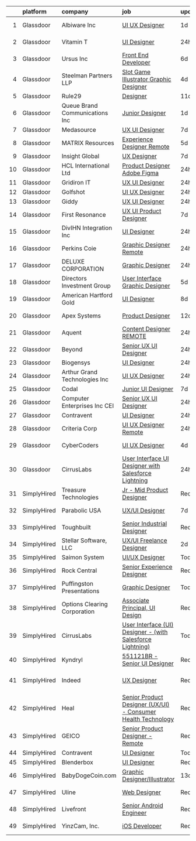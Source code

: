 

|    | platform    | company                         | job                                                                                                                                                                                                                                                                                                                                                                                                                                                                                                                                                                                                                                                                                                                                                                                                                                                                                                                                                                                                                                                                                                                                                                                                                                                                                                                                                                                          | update_time   | location                   |
|---:|:------------|:--------------------------------|:---------------------------------------------------------------------------------------------------------------------------------------------------------------------------------------------------------------------------------------------------------------------------------------------------------------------------------------------------------------------------------------------------------------------------------------------------------------------------------------------------------------------------------------------------------------------------------------------------------------------------------------------------------------------------------------------------------------------------------------------------------------------------------------------------------------------------------------------------------------------------------------------------------------------------------------------------------------------------------------------------------------------------------------------------------------------------------------------------------------------------------------------------------------------------------------------------------------------------------------------------------------------------------------------------------------------------------------------------------------------------------------------|:--------------|:---------------------------|
|  1 | Glassdoor   | Albiware Inc                    | [UI UX Designer](https://www.glassdoor.com/partner/jobListing.htm?pos=106&ao=1110586&s=58&guid=00000182cea4543eacd107e5feca1a50&src=GD_JOB_AD&t=SR&vt=w&cs=1_9ed0f9e8&cb=1661324252555&jobListingId=1008086579650&cpc=71532419B2302243&jrtk=3-0-1gb7a8l312jq7001-1gb7a8l3lghqi800-44bf87ff63fcc9ed--6NYlbfkN0BkWXEwWerbz0m9LFgKEi4DX24AYVGCew29QunQe5ICtpIbctQlXZCXQrz4G_y1rUixQpEWrkTzHIcHUwRzGhzDoT7A0TP6wrcy_GB0ATFriFPtyICIBqpTZXzVDjSdFhu83TplhTzXzGs-jhdMV3EgRTqh36Fo-SR_jD3l__LqXLEVViqCT3Idbf2bmmps4IQQzbpy4m8eliQGcY2Sq5cCaLQz0EruoiwHDg86q5wRBHREnyOORxeDL0zg2WE4-_aN6DP89t_AaCKUko0k3uEVtXExwC0qOluls2p8Lpp9f4ddXBmZwk1bvgs468IE5L9Gxs2vV03F9VtIpdm7Y5z4llKWQQ6AnxaUIBbUvFXfJIW90OUFCGQWm12U-dCuG-SNOphQ7WL8hc1X3i5NMrtwZUgc3bOudBFuzLjOvUIJq1dBku40Xp_w-Xmuo9Wci3xUGQvvkUlxnf1GWIK-yh-Riabp5Hj9jta7qfDLqj8--dfbZI-Jndhzlngi4LzFGdo6Td3fkMa9111EUo97Qf1nK5DcKf7MZBHzmXXLg29WZ3mD-ubXCbD3A1RsZRic7x_C-EzYrF3C3w%3D%3D)                                                                                                                                                                                                                                                                                                                                                                                                                                                             | 1d            | Downers Grove, IL          |
|  2 | Glassdoor   | Vitamin T                       | [UI Designer](https://www.glassdoor.com/partner/jobListing.htm?pos=122&ao=1110586&s=58&guid=00000182cea4543eacd107e5feca1a50&src=GD_JOB_AD&t=SR&vt=w&cs=1_5d08c262&cb=1661324252558&jobListingId=1008089207432&cpc=334ABAF5D42DC775&jrtk=3-0-1gb7a8l312jq7001-1gb7a8l3lghqi800-2fb65dbc036b9d1d--6NYlbfkN0DMrcEu7yrtATojKJA7cEzGQ3FdRGWLh0CZQInL4ECGI6k5tN82kdM0cJmh4vC7GgjbBE6vJzu954kCprRUWypkTAyk9u1Ep0tpkJVXBbLE36VimUQkqZYSfuAytlx469Pp0zmGjpVNJVUFW8AI_DNZaX6ogakU7Iw7IQ18Fc5xsINuDBQWyYjLn58_qh4j9O4Oe-3wzFBpdDMEo03coWxmmBa9qP-NteI3UVkENzk-a8Ww1ZT53_kuKhL7bfLPrkbAcJsiYAOnxfiTgz9klfEGJke5E46onIAZJmcxZ06Sjm6EviKqeEOCHs7_PUTOPwCq29sOqZ9xsmCCV1hBtGcTQQIy1BI4k8kwh0J5qJH2Ub0oCApt2kqvH_ccZBT6xUGKE9PpqBv1C1oHpsQ9giSj8mjNZLYml3sifshl2mx7COC227g1LijvUGj-SxPQNQDUO8viV2INvYe7TLWaA8bdEUNt6KjBpMc%3D)                                                                                                                                                                                                                                                                                                                                                                                                                                                                                                                                                                              | 24h           | Sunnyvale, CA              |
|  3 | Glassdoor   | Ursus  Inc                      | [Front End Developer](https://www.glassdoor.com/partner/jobListing.htm?pos=121&ao=1110586&s=58&guid=00000182cea4543eacd107e5feca1a50&src=GD_JOB_AD&t=SR&vt=w&ea=1&cs=1_cd03ad1e&cb=1661324252559&jobListingId=1008076986390&cpc=F4EED0218A761C36&jrtk=3-0-1gb7a8l312jq7001-1gb7a8l3lghqi800-b132c3e3daf3762b--6NYlbfkN0CT8vBT9H5mqECx2dfLV_FONLPDKpIRssxVwtj05Tmm4rA5I0VNOPdM1oYsK66ov5qDqvgxBVZuiLDPT2s1HPbxpP8SPVe8Pq-mLCnEoTqmL49oODqOD-Uxl_qR56nvNRieCRQz7zH9tt3B0MeA61Ux-7nn4yUX3xULOuduqIvI7NIZFpHvoioaviUEMx21Ai5DZq6TBfjKs3NdWaT-QonZY_6HyPdYM5NB5SDNshE5W-urb1UGEh1WB-qyCVJtix0iPX3P8fcbOdRBZ5xYDkllrdy44b-c75us5NGwffE-yUqf-rjBZsoiuuWKdzKQdSp8zo4_WllX5RbXctuBzR4OYTiRcPbVP3bRnSq2sYEjnOv2rsUsuoc_H0VG5zxzqwN0eLqdfoAsDcVxx_tzEBs3KRhHtqU4mgU46kOopYrHrNnPtFIB_FIPcz2_31x8tua3koi9osikkw-Sd-ZfRTdWNHKBkstK2M3A7YEBXi6tlGvgSstL3n-bbmWBMAsZhM38tzYYuzDx4M77lpKRc1ca0vu6JPCXYbMjd9_QdPRxTdwGneYphxJGw2wohupy8CwzcPM3yakNTZs9w89NsGih3jV3oqGCPgttmfzsVRGVxKhbhMXrJKR9Zw1GioeQaWKjZ3c3QrgDMyYcV0asWBt35x42QZ3USOkQqlUar-JKKtguKO2GWplK8x1iiGYgP7vuumRa9px8uaXAfJlBlGZyl-DHkYpaoayhFcGOMpbqcVVpZNf4fGjn5dCSbyBTFT9NVk1NmT1SZXtw5J_O6W1HIjHdTq35WcIDE8Q-E_ELfK5JQn4HTRNHua4g-dCHsAX7IFi4022zxosRZNp3nYb7U0ZzlVKSSxIPkYP7RDfi9GX6QnsXcUbaUtr05zMaH9ZgJt-oEBdmqJcSu8hEpHe6hUbIqDYL9TxdxamORah4tR_r7x8oXR-eBvHu6Bj8-HECRq5QoS84nWzCZn-yQwAvrMAJPOSkVm0yn1omnaXxc1rzKlz6MLRV4sFw10TcOrY%3D) | 6d            | Berkeley, CA               |
|  4 | Glassdoor   | Steelman Partners LLP           | [Slot Game Illustrator  Graphic Designer](https://www.glassdoor.com/partner/jobListing.htm?pos=124&ao=1110586&s=58&guid=00000182cea4543eacd107e5feca1a50&src=GD_JOB_AD&t=SR&vt=w&ea=1&cs=1_2044a561&cb=1661324252559&jobListingId=1008081555552&cpc=7F6F94E2229B3AB5&jrtk=3-0-1gb7a8l312jq7001-1gb7a8l3lghqi800-7bd7751166b12ca1--6NYlbfkN0D0ff9e8Lfwlpl5zGbQmpn59AL71QmFd7VKOAnfyjZzp5sdngV8WPgYe0dov1m7Y2kw6EHuJODJj--B51e26sx551rW_tCUV-hImypvTkxuf3K2217vJC_SNnJcvaZSsGXT0o14OgkQyjAmeF-HO3HV_yWgE7xWn22Zwz2_O24NlRHQ3-CbWtFxeG7pS9MJBmaiuZV5k4O4imqqWuxemSCamfhi1pVyIPo6LAe5AstLZtWyhvT9V56VV502J9Mm606y8hA1DNJAGICwMPgriRfQ0RYqi7G3e9TrhNyixml-Rq5R00JIRXfuzQSWvVt-r4YWfhL8dBY832Q8CSb21iZr0N_a0LMjRjLbsYqfHGOCPNaqhOOreqTlxlPU2a2-MT5wZld9JD2tDggL0WT89pDqc4FhWxE9Qh07tCOaQHnHjqCD5gBNJfEuUpove2z59otPb4nuMaivzLL8R_AY-5jDzlZmShWrQe0W-RDJHLy5vQ%3D%3D)                                                                                                                                                                                                                                                                                                                                                                                                                                                                                                                               | 4d            | Las Vegas, NV              |
|  5 | Glassdoor   | Rule29                          | [Designer](https://www.glassdoor.com/partner/jobListing.htm?pos=115&ao=1110586&s=58&guid=00000182cea4543eacd107e5feca1a50&src=GD_JOB_AD&t=SR&vt=w&ea=1&cs=1_31a717d0&cb=1661324252557&jobListingId=1008068588763&cpc=334ABAF5D42DC775&jrtk=3-0-1gb7a8l312jq7001-1gb7a8l3lghqi800-c21b50a2ddea94dc--6NYlbfkN0B9sbPvFWXKIKsO82pV8fq5-lBUJMdMZmNkGwz4z96d9e68AQJEPVMKP9e0Hxjj_cigJKjiFowHSA1PvT_aIbmSXGIqKPhk5wNYxMTwJpGTZkqjBReYDVfsv_xXi26S1XEEhooiEarRh-zupeZyiaQY4x38PwLWKNByCb7lFv-9QhEH9QMtyr2I9YluoacpETfvNY1r3-Ge9oKQ9POYrfaVHxzLCbKivOmZLaSKL0PrOu2ap1VT7GyYRwJkynQQ5geD7FmyKb94oQSB7Gcnimrzc9P8QqJ5FxPMjVa6mjRSoxFCpuIMOSmphR-D9PHywxAoy7P7nO8wmq2_W2Hy7QCZdvp8yd_tGNJiN3Mujp5jFGGmn1enK4gb6sk1lEz8rqpMxw0eTxT5OaxsFKIavvNoPexwqh9h7jrvYJnaMQhkU_-VE2DNTpMJBUOQJPED2AdMhziQUnRWpaXlhx3-8Bq0HulqyV6vnydKrLPM6LD9AA%3D%3D)                                                                                                                                                                                                                                                                                                                                                                                                                                                                                                                                                              | 11d           | Geneva, IL                 |
|  6 | Glassdoor   | Queue Brand Communications Inc  | [Junior Designer](https://www.glassdoor.com/partner/jobListing.htm?pos=109&ao=1110586&s=58&guid=00000182cea4543eacd107e5feca1a50&src=GD_JOB_AD&t=SR&vt=w&ea=1&cs=1_7dabc53d&cb=1661324252556&jobListingId=1008085805538&cpc=59DEFF8D475298C3&jrtk=3-0-1gb7a8l312jq7001-1gb7a8l3lghqi800-67ac1d03eb912890--6NYlbfkN0DLWr0FuvwmpNY589ecXM0wpB-l41nBtAe9mv-PvJGiqVoeB48sRuu9MbDLtxU1qQip8rEB7tFYaCOqFGO25S3gAMFjOb9fLtFM1pemwqDDHPhIxOinFwbTrVuDYkfpdgNqqUDgFqsMOBtfCELcTRWyHVhCXYoSwT9n6M0xgRM2da0Qcer4g2n-5zwA1lJkqKSVx4_EPVK1R-i3Uoipk_BGLDiTSUMb2hqcJL3F76glGXlG295q_0xdERXL4Tu94Oazda5xmKLHnAgiNzYE8O-_kjn86sSVtwut9E4g58i4Qf8N9RqqUXS6Aavd1QA7rEwk0fGOuNqrafPJAMaS2AJTX3XOp6qeBvBnz5PtDrAJ_ekVu69sika2vwQIhWHMseS8pfg6KsmiE7-UsG_-S8uSsxmcHw40eL2RHBYlfkAGQc_PiOm5ilRzoYzCKAE04ylxVt7EIiTMXQ_snWujXeGC9HX2Q8AJhKK_hMn1DvYyYHTpCmznMk7fv0HfyR8wfhY%3D)                                                                                                                                                                                                                                                                                                                                                                                                                                                                                                                                     | 1d            | Chicago, IL                |
|  7 | Glassdoor   | Medasource                      | [UX UI Designer](https://www.glassdoor.com/partner/jobListing.htm?pos=111&ao=1110586&s=58&guid=00000182cea4543eacd107e5feca1a50&src=GD_JOB_AD&t=SR&vt=w&ea=1&cs=1_c9dfee98&cb=1661324252556&jobListingId=1008074169689&cpc=217C45A42544DB93&jrtk=3-0-1gb7a8l312jq7001-1gb7a8l3lghqi800-421cb7d4c642c9c8--6NYlbfkN0BhNN3PPgKPbTMZB0Y0J5JTZS3FnMM-ugqbblX4_m-srDJielPNCs_lvQXXEB0CV7NWUgxl5z2t1UIAyCfbjHajsk3oBeuKbPqaf-DtcU4Yj_TKaAt-nJPShDbzxcZ_Hqra1Z5Gt5pYm8uipMHOku06LFgWvZPad8QEgiRWeKiBRorQGUvtnXVfS2LTXhMkTFcG0OqYPuWLjJLw4pdeo8cAa0JsP3odRRWIUrXhbwtxtBuRMYN-8oBvTqLk1zUrafdvBlVRaAAre4Bat2fGf1e0zQFaq4TkKcyj3wsBoGMZb5DXax-2sY0YXGzwSm3L5ojs_zEhjue35Piei1DBiuQvE6gqVyO6cFtLhRoqLSOFLYpwKqIGSRQeXdHTpCnKhxQbgpXo8iw6XDZ1Tcx2Oxq56p31CP3C_cwAjX4bXthbNDfk68iyPU_BT-f0tORKcO8fT-__wZGJLxf4BSUOkvW9Inpnn2U1xku4pf7KDhiHMGY2qaQjcI3MjnD3IfA-CSY%3D)                                                                                                                                                                                                                                                                                                                                                                                                                                                                                                                                      | 7d            | Deerfield, IL              |
|  8 | Glassdoor   | MATRIX Resources                | [Experience Designer   Remote](https://www.glassdoor.com/partner/jobListing.htm?pos=119&ao=1110586&s=58&guid=00000182cea4543eacd107e5feca1a50&src=GD_JOB_AD&t=SR&vt=w&ea=1&cs=1_fc52003e&cb=1661324252558&jobListingId=1008079111767&cpc=2CAED5C921A5F994&jrtk=3-0-1gb7a8l312jq7001-1gb7a8l3lghqi800-d35044c8e130136b--6NYlbfkN0De5ppvndiyxA0pMSLQzOe_j9Mra0KF_8EhxTxOKXtZIfhM20E97mGJuSEbq9mCfhhADU_irBRGO_LlPUKLLPIrmQ8jdOL5Nfx7vA6gKVdNH1d8RCd4HEN0wmJSEOTFvfDAWws3_k_N-OI2GQInOrHOlIfr1LbIG2Z60WrA6Q64Pya6fD2IzRhlunSdceO5r82UprQXoi0MpNEjKbiHh2mADlt4JX-rqF1cQyEMR487jSQ1D1wUaWFTvEIJnei-qzLyD5lz-L3hUO25TF9-0rvSrZJIZu6XHre4-uIZp86q18S5ui0tisJffoP4vKHVXrZS0St7pp_dKt4iIQTELQTGaZeQO7U-kk6jy2DsTaQI99cVp1ECRMi5knrI62v_MvFNg_i-7hWTmmzXGLIOKP6EgEo88Ys-V--C1gOZwzLmpzS74ovxEpMYsdasXZgKag4FzDoKweBSeM-KAc2n-TLmKTvjvjw6tH1y2Dx8qnX-mJy97FP7bQyevSajfpyOsNw-wmppqzCF-Nic56ABmt8iQn7n_1pFf_DOh8WqjIgYlA%3D%3D)                                                                                                                                                                                                                                                                                                                                                                                                                                                                          | 5d            | Irving, TX                 |
|  9 | Glassdoor   | Insight Global                  | [UX Designer](https://www.glassdoor.com/partner/jobListing.htm?pos=110&ao=1110586&s=58&guid=00000182cea4543eacd107e5feca1a50&src=GD_JOB_AD&t=SR&vt=w&ea=1&cs=1_a55f9e54&cb=1661324252556&jobListingId=1008073881577&cpc=8795CF9063CD573D&jrtk=3-0-1gb7a8l312jq7001-1gb7a8l3lghqi800-bd5a303d7d7cbc32--6NYlbfkN0BKkHZu3wF05EeDimN_p6sYpKCMArvwa95YdH7UpkaBCu3kko-CbOwOronkFQW1QDtkQvFEae3OZ1zlEOtgUpOkmMFtEbgHJ32Df8Fo4KYKg3vgXQPLSUTvHUy1F8ZUQ4V_ok-G790yz8AZbZtXSPGc3p3OFUeZCJVurIKNfCmfDZ5sZy3U_A2weGehS_S110vToPdwKfdFsgg8uDM3yKlvFkw1GJ1rtB2Q3IN41LlnKaTNSrhlaiWwBNYrT9AqZny-KdNJEvd2kD8TcVDau9JrMvcwrcdbRNFg6kLUJNqOS08BErIHMyLvFo9GqW68X6Ay3czTEGNuJ8PbQSyKfEp-orFCVtleU9P0acKwxjSCpaOu7k3Y7c08gpOeT65mUbHpIdU8oPt_gBUnHbIMJ2p2zwwCRv0UySVgH98O17194S4N2N-104HvGWhu7QpzZ-gwlgQhAlCjzufkiewIMW49JG1AFK33tLA7q7IBcjWSWb3XOTUnpHEv)                                                                                                                                                                                                                                                                                                                                                                                                                                                                                                                                                       | 7d            | Remote                     |
| 10 | Glassdoor   | HCL International Ltd           | [Product Designer   Adobe  Figma](https://www.glassdoor.com/partner/jobListing.htm?pos=112&ao=1110586&s=58&guid=00000182cea4543eacd107e5feca1a50&src=GD_JOB_AD&t=SR&vt=w&ea=1&cs=1_5e38e40f&cb=1661324252557&jobListingId=1008088062609&cpc=5EFBB0462F9C6B7A&jrtk=3-0-1gb7a8l312jq7001-1gb7a8l3lghqi800-086365da8f946e31--6NYlbfkN0D3jGdL6mv0Hk6BS5xDLgvZbJX9cbUPi0siUh4tgBW5p7sUAEY9A8xHkZR0u6poWOorFyqvFJKcw4SdwyERC6kO5TJsPF84Ya_c3Gia7Ck_fBnLfR24y1tgDbxjFCadxypMmMw7QpFT5UTqCgwCnzK9-Eg2Uu73VBb_bcuS7SyijaKjPuV8u-r50bai-lDXag6e6NmT77I5wJ1z-3eoewShjf-y7nJzxvUw8CQ2ptm5awQhL-HYTcHJDF2l0y9NZRCBZ5nqHosXHDmaz390MgisRtlnbsIlmWzD0qywtS3KGaXDjHcI0kinwV2JIk2DCXvfU3w9iHUDyvL_tDpIS-LZzh6UfYGzBW05Uxn6B1IU08g5mmAQ9Vy_gYb6Fh6UZC_z__WRgz_IZHEmyHhTEXudtS3vGdnBtZ-agMqHVEoVzog2MvMf-mgJzbwzm0aceXAfJ8N2a0x2QgBePnZ6J8BXNCny73FcEF7_Tmctg6ZsMMNUfVqp4WQd9melTvsZPcpdgxXO-iqTzw%3D%3D)                                                                                                                                                                                                                                                                                                                                                                                                                                                                                                       | 24h           | Remote                     |
| 11 | Glassdoor   | Gridiron IT                     | [UX UI Designer](https://www.glassdoor.com/partner/jobListing.htm?pos=104&ao=1110586&s=58&guid=00000182cea4543eacd107e5feca1a50&src=GD_JOB_AD&t=SR&vt=w&ea=1&cs=1_dc29097a&cb=1661324252555&jobListingId=1008088729089&cpc=334ABAF5D42DC775&jrtk=3-0-1gb7a8l312jq7001-1gb7a8l3lghqi800-c6ec6c4f625ae90b--6NYlbfkN0CTHA6cd59lXtQJ-DuZtBHQsSjOn019HaVEc20FtZol1_8bPJW14iotuMuGn0biAaG8_j5hANurIxaw2PgqK7x2OEQKf211rHGMzRSIHxfUaRE1mxrbnqVwaaEJMDfsg0xs-3IHi3k31uwfCLO-WGw8rb7pnhBstqIO62oeCJeH5OGgc6VqJ0_UAygMBaiLQUuiKoQi1rJEAI61cYsOpHfFQnkokB9NMuQO34tR6aUUSJFYYlzzm_kKCoaqkxLKzTBdGNpNNmslW_9oFK6S38i5-VKP0TUbABBlcvjC3J_k3fm42IYmNpRqgfHghnYKkpUwY9yOMC0VGBEVWx4mGrN9aJr9IWEt-p7hBgJSHP2rePlloJ2GEYMj5QGZUDBgfSaNHIkWDYXoy_7yNWdv1B67Ww2ds9KJzjCi_qfFweN-avWzzh-yjjEVHz1duNFwn7DFcWp4ANL4m7xdhorUaM2yze26331J1sP1CpXacmjhuyY3Nb1CenynjA6oqH5vb4BIgoCIbL7XwA%3D%3D)                                                                                                                                                                                                                                                                                                                                                                                                                                                                                                                        | 24h           | McLean, VA                 |
| 12 | Glassdoor   | Golfshot                        | [UI UX Designer](https://www.glassdoor.com/partner/jobListing.htm?pos=105&ao=1110586&s=58&guid=00000182cea4543eacd107e5feca1a50&src=GD_JOB_AD&t=SR&vt=w&ea=1&cs=1_a84bfec2&cb=1661324252555&jobListingId=1008088622349&cpc=BAEB662971763A76&jrtk=3-0-1gb7a8l312jq7001-1gb7a8l3lghqi800-7778fa0b20ed3d1a--6NYlbfkN0CddNxMTMLwH40lTaZJThwUnXaaj4n8Pu5hTiIBK9zti_yKWKQvAOupfS5MhZvS8F11i61QVeeKuGXA5K3OtTaROm7vd5vz4sVDB_lPT0xEAFYFt5xD_9YVM4oiz_w-M5Qa5JlX8E4SBHm2AI0jqieG13oE0qeOD0lg-82otAzV0s8ePlN-4gveMFomPToT1qB0G0zzRFn9R9LryNaUnJ0gVOyUD836WwtFf5HrK2gG13C6R8udPR8eacJyEN52A5fD2If2NXVGkAnpVi4bi57eyretdmSvtkGQdbJR5mqcFN-iHT5Urimhh786jQzJ05aYG7IOZZg8Qz5vqusdLmUY6YMZaBsqkmCBVvp6mCEhztnLE2YyYr_ARw7-2FKETAduaG60r_GKlsbaqm1Z2CYaKMNmslvJOOhslRSvyrJAFt2lkimLMwjJibg91rcPLhbdYjSY-bk4r4S0vHNcsSNsp-pqmAZYJRXUWsTZ4YDxY1_tGAP2uw7zBS20U3KkUi0%3D)                                                                                                                                                                                                                                                                                                                                                                                                                                                                                                                                      | 24h           | Phoenix, AZ                |
| 13 | Glassdoor   | Giddy                           | [UX UI Designer](https://www.glassdoor.com/partner/jobListing.htm?pos=102&ao=1110586&s=58&guid=00000182cea4543eacd107e5feca1a50&src=GD_JOB_AD&t=SR&vt=w&ea=1&cs=1_c47128fc&cb=1661324252554&jobListingId=1008088330126&cpc=18C9CE28155C17C5&jrtk=3-0-1gb7a8l312jq7001-1gb7a8l3lghqi800-0ce91671845a1138--6NYlbfkN0Cd5ZvLdai7cR0fypH5_WiGezUQesq24dbKuF0ly35yaxRTBN3h8ZOq12bBVQY39UJ0ng9akcNUIes-5MLgBxaOjJozT9HYqwAKXCKi4o8NDy9aqDGgQ1FFvNnaQccOR0R8B-Yz0FtKXywPCwS8K_bU5vZM09TrGNBAn79LeMM9ngshaOvz7FskiIeyPj_U61oWFtQLkUWR_pXifRk1aHyTFSqMFOvUdx8jZ-ojw4QC7CoF93A-hoLRLIpU9aPiIqJVnZV1ETJQ6kCLaLjdz0_740Ovc__M2IVcTEt_-f8JXzJ1OUo50vJPVgjA08MUDTlGWt-IX0Mlpz_8UG6RV-7FqKl8CWemJmBe8j9d-YT83S1onaZTy--roB6w-DEsReRMZbA98WfCDQMScVtl93NGbO601ACopcS0pM-UhCIu6lG7xPjJmowKPYFR7Fpxnri6Ezt4XjHEkyATalG6SWsWyFhpVuwd8HixLUvwxMi0w9NzH1_2pCf6Hp0hIjwJ1EqoSJXNmcYk3w%3D%3D)                                                                                                                                                                                                                                                                                                                                                                                                                                                                                                                        | 24h           | Austin, TX                 |
| 14 | Glassdoor   | First Resonance                 | [UX UI Product Designer](https://www.glassdoor.com/partner/jobListing.htm?pos=114&ao=1110586&s=58&guid=00000182cea4543eacd107e5feca1a50&src=GD_JOB_AD&t=SR&vt=w&ea=1&cs=1_4b93ea8c&cb=1661324252557&jobListingId=1008073633770&cpc=280AB1FAEDD8D536&jrtk=3-0-1gb7a8l312jq7001-1gb7a8l3lghqi800-45a1e9b2fa0f0f98--6NYlbfkN0A67EbyqQZ2m7633xFuWhEzGHB4JWu7JYf7ZqKJexKnq-ewtEJ0iRSzNpebqvhoIpdb03KCrojhJnEvqOB-r9fr7Ydf0eKQOaScApv75GSj-XgdoSIBLxU7NgNg5yIze3MBoo_oCIvJ8ElDlZjZqUDa2RFmrCrbfBS8wXuJ4jjcFin0dfamKsRszTaw71lgKIGliWjAIBWnKaR0PEB27oEkSZuCQ4wXXZ8-d6watt_xw05tjQiv4JV49taPo2seiPYJ0-hnv9_-Q1Ak0BoN4HxuFLU94io3QW2Bk3MnvbZhEkuu2BGhvlD3FcT1oSayxhCPZ4V4lfO5Q23owUYgtwUVI_1uOiFCbY698wUsNtDH9lIt_WWqq2gm9NedVnnH_zTlYIKjVf_F2HWaFq6zHhgLGt1pzdC1gn7oU8EHRsXwASTzh0bxj2e9GOUIyIREeWFHs25rtKEvPyD7GAid4CEtMoanVnFhbNXotsch9EZUO8nLzx3uCvgWl5S6hjT-CSE%3D)                                                                                                                                                                                                                                                                                                                                                                                                                                                                                                                              | 7d            | Los Angeles, CA            |
| 15 | Glassdoor   | DivIHN Integration  Inc         | [UI Designer](https://www.glassdoor.com/partner/jobListing.htm?pos=107&ao=1110586&s=58&guid=00000182cea4543eacd107e5feca1a50&src=GD_JOB_AD&t=SR&vt=w&ea=1&cs=1_6e08ed5f&cb=1661324252556&jobListingId=1008089286929&cpc=AC285F3A3ECA6BB0&jrtk=3-0-1gb7a8l312jq7001-1gb7a8l3lghqi800-ff0adc170da51e61--6NYlbfkN0BJ3u6qF2wc9ICgZlvsKuNbbLBNkh5ZBfvXb2PoA2N6Q167jZcvFJgUYQitahDww1tDrCco2KpWN66dVR1WZFlNmHYtjDA43dIng3STpTVtlu4BXLYjCdpBE15D6zMI_ocxoco5s_QS8PtrudoI4djRssJjSarQsTADriJqoEAwzCTcgKrJv7J9R2knYTAZPKnzXUrSxd2ZxY3csZp74pf0B7XAqXq3BAoHEfvmBTHRuhKndDRCVUMR4qvn5SvWdoZHmV33p-A0YTSautb4qP8pOndItYfpZcjdhX4TdZbIdNCr6wHdznZerLrzn9JWTXTzjzygW7JxdwIJ6JijN7PjjQG1mcDjMb7vGuUPtLWDzHv69rFHYkrRZrAQnDfXwp7qGofYS_co3IxMGXMjtFmkG3XbvlUsDMVyGxcRqASPZitP_HDNCT4edklgAmukMxTu0pSjJRQlWKMWjNyo-PbhAtKU1Lk1b-QCX1O2jCXm8ARxKn1k-UG9Kyx0A-G7RVapN0EUPrq5mg%3D%3D)                                                                                                                                                                                                                                                                                                                                                                                                                                                                                                                           | 24h           | Webster, NY                |
| 16 | Glassdoor   | Perkins Coie                    | [Graphic Designer   Remote](https://www.glassdoor.com/partner/jobListing.htm?pos=126&ao=1136043&s=58&guid=00000182cea4543eacd107e5feca1a50&src=GD_JOB_AD&t=SR&vt=w&cs=1_febba1ba&cb=1661324252559&jobListingId=1008088557866&jrtk=3-0-1gb7a8l312jq7001-1gb7a8l3lghqi800-ebd22c716f2ff4d3-)                                                                                                                                                                                                                                                                                                                                                                                                                                                                                                                                                                                                                                                                                                                                                                                                                                                                                                                                                                                                                                                                                                   | 24h           | Seattle, WA                |
| 17 | Glassdoor   | DELUXE CORPORATION              | [Graphic Designer](https://www.glassdoor.com/partner/jobListing.htm?pos=101&ao=1110586&s=58&guid=00000182cea4543eacd107e5feca1a50&src=GD_JOB_AD&t=SR&vt=w&ea=1&cs=1_07a02a8f&cb=1661324252554&jobListingId=1008088840216&cpc=BAEB662971763A76&jrtk=3-0-1gb7a8l312jq7001-1gb7a8l3lghqi800-9474ae6a58239dda--6NYlbfkN0Cp_2cOEXmvTZY3JH_DAB3vADRGVeS1A7YsYYurRF3kEBFrsQN3vq2HRsHRZ-S2RfdOoeUFtHAystQs18Hg-vJGT7zGFzYhn6HxJpkINE5FVyLrmDocFpNd32EsMsvaIsP0hR5aZKTYChkRyfMI9t6k-FzuS8T0ghJBcGuHSuZoKl6UOwQ3SSrWPea7-fvf4809hOvD_dZelANWHxXofRcqAehPaoSd6KTuyOQ3yMlVrK5FDl6zIMWEgCn0bBARdesUjjRJ-g40bebqgWqXbDPIe38hoLdZzKt2eFCzIVrCn0zY4ZNVawBXR-PDZmSw3X3VyrWd8ZT1p1l1qIkSMVgDnqcFPmNxFicgQO0BAmHsZLsJtSSt9zeLQJNwO5AtINBtKHnR3odIIvtnhkxmxkzclkrA7BeTJf7FvbR3x_Gbf6iNOAsJJsyqnLFMsJLPPmzbGvdaeed8omhiwjdToTlPhFkoqwHEiPSeyYzESikJftb-6vpq_TZnj7xPBBkf_qw%3D)                                                                                                                                                                                                                                                                                                                                                                                                                                                                                                                                    | 24h           | Fort Worth, TX             |
| 18 | Glassdoor   | Directors Investment Group      | [User Interface   Graphic Designer](https://www.glassdoor.com/partner/jobListing.htm?pos=108&ao=1110586&s=58&guid=00000182cea4543eacd107e5feca1a50&src=GD_JOB_AD&t=SR&vt=w&cs=1_14b0e1ac&cb=1661324252555&jobListingId=1008078697591&cpc=25F7D4ABB6558D0F&jrtk=3-0-1gb7a8l312jq7001-1gb7a8l3lghqi800-d03c2ecb095cc4c7--6NYlbfkN0DjFlX6v46XACVpTpnsly096KqIx-qvWR0-OdsojK1tnLJWgR6Bl8XyB0BHfOJBdQgczHwsopWJbsWnuanHiM9ENCALQKmOHij0kwUpGKDJTVbqWxh5aRWC2c0mckWfXe38-ZEwtQ5_1cnUdeXW1LgToovav_UEravDJjw8XnahX5lWeFApUUZJoxMeCimnA_9ni_t1GOuQ-3Fvzdp1KXtitJGmXDQsN1eDT0qXsZxeVQGotQVqt-rvzMQKNUKX8TTCrX41oSKqMsikG3VqBtsoPRUttvdBnR2HhaG4Oa6X_b4c9dBahparTdAyUvXhZ34tPMTRv57GWDSe-25EAzWPHDuOyYmm-pGzufaR6f3TkZbHqzK7tgiQCiZv_aZuVoWiLXsiYCJRjThks9rlBTwKo4cf50diZVbjE2Wsetx5poKggULft4sikMhczYW0QKYQmgrf6WsO3HGIA3ZPBzEt0nehEYdPKL87jOdcmJ4WX-IpEPkQe2WkbDGMEaM9MR54wOLaVrnOujjwEXvhK3H2idhHSjdCH0WmZNLakA7Wg4seRz-hTbEherFqIJ2k3yHK18udS0ojHJHFHY1xGPjASfB-pcOu4tw%3D)                                                                                                                                                                                                                                                                                                                                                                                                                        | 5d            | Abilene, TX                |
| 19 | Glassdoor   | American Hartford Gold          | [UI Designer](https://www.glassdoor.com/partner/jobListing.htm?pos=103&ao=1110586&s=58&guid=00000182cea4543eacd107e5feca1a50&src=GD_JOB_AD&t=SR&vt=w&ea=1&cs=1_99940346&cb=1661324252554&jobListingId=1008072233858&cpc=BAB9AA3F436D8911&jrtk=3-0-1gb7a8l312jq7001-1gb7a8l3lghqi800-6e47aba01d0baa53--6NYlbfkN0DbHp5n7ncm4C7zTLBChB4_smQ5E65ez6P_Cdr9E5EALMEV6pT2dIDzV0BAy8X2fZ55kaiSKieP8cGZcguj_66FmqTfyQgVDK_JbPFiwXRiix_pVD7eAlz9iMaX9tbyisypnkaGZiY8ZXX_gvSLL9zH1b8yNxLZVHn658JWJpVn0bPaxbKLGRjtV6SQAOnEFzoo79ycFjQd2aEV73E7YUPCzT1B1BCzNjS--ijwFIxh_I0BDQEaEQ72ycMKnK_VPx1sx2Q54soQSc2QlRNM-bWRy7jLtGoFf0vRJvvgCcLMpge30FnT3bocfUqvotKrc8AjH0WYliBsOcUZvyzfgr-aZw0WPs_1g0Aj4bcnPZX2SQGDdrjVNZw5S7mSzQyfgj74di1KehQmSBqFmOzFalk-L4pPR-Azu5FUIRrRIGmCsZRYYZi6GeaEbzX3DkAhMzGoRs_EIPfB4g-_P9vhD61sl6wQ3nSc4rUnG8jkVg-caREbzyPdM_Q1)                                                                                                                                                                                                                                                                                                                                                                                                                                                                                                                                                       | 8d            | Los Angeles, CA            |
| 20 | Glassdoor   | Apex Systems                    | [Product Designer](https://www.glassdoor.com/partner/jobListing.htm?pos=123&ao=1110586&s=58&guid=00000182cea4543eacd107e5feca1a50&src=GD_JOB_AD&t=SR&vt=w&ea=1&cs=1_cd870b13&cb=1661324252559&jobListingId=1008067159332&cpc=3BA4CE39D5B5DEF5&jrtk=3-0-1gb7a8l312jq7001-1gb7a8l3lghqi800-2ebc474f52cd38e8--6NYlbfkN0DqWjE27Bj7wQp7zwejGyju2OyxUuq4SEucXSyN07WCWejYvQmJsgF2DYF8Y-TYieAO4e5NmmRW5M8Wu2cV8EWW1zwWl-unoCKnTzpUzwThbFlfong3ByT32JkQbTKuQIzCGdzacqXAIilG4dtW7OiO-6xwCd6bGFDvgpOxMNeT8iWUQuKL5whTtYBDGNMn9tvUJJkPhdBxvyDwDIgSyvo3X4urqXSZcme3gw7LJnyHMR6IqaTS2B-OE7erIRzkKwfJ6YoEXDZQrYI2LOzbgbbueISAk0WdofFzGCmycPGr0AVwa452mxOLZAlHoSyizYWIEeeW8HVSvQi2OltJNb7feV5Sr5OPa7cGB1GuxpfBa9rukXtoJ5bM66m45QBmyg7UmdT-zTWY1EkuGBGGhuOfjkKmQDBiyYmoYvlhi0fvjZFSx6D_gf3EzdnEFHMQRmd69Cbr_9fcf5a9XCnx11X4mc8N6oJ7kaNkxUf9wUQocCPQCFev0qeSAcOHIz7eo02j3NUPQPHn9F5KHgwIN-YAB_KCTyS_AT8shZPrpNe8RQ-eR3PXoZKQzS5TuJVWpNjLqYMz4uYcPPqeaMj4fCr6EeEWUs-gXvBNvzs3r6djcxY9KyDqrhZhONxdeoypswM%3D)                                                                                                                                                                                                                                                                                                                                                                                                    | 12d           | Knoxville, TN              |
| 21 | Glassdoor   | Aquent                          | [Content Designer  REMOTE ](https://www.glassdoor.com/partner/jobListing.htm?pos=113&ao=1110586&s=58&guid=00000182cea4543eacd107e5feca1a50&src=GD_JOB_AD&t=SR&vt=w&cs=1_7bdffd59&cb=1661324252556&jobListingId=1008089329150&cpc=F41FEAB56D215062&jrtk=3-0-1gb7a8l312jq7001-1gb7a8l3lghqi800-caa0944e4be548c0--6NYlbfkN0DMrcEu7yrtATojKJA7cEzGQ3FdRGWLh0CZQInL4ECGI9gD0Wolx9R2EDT7B77c2cRrTdmS15zQI5FSK6EnshAG3NgcOhzBmqhWiF-MPmcBIUnjstLyImy_lrSiq7I7lFnBSEqwK1YPVrTFjc73nNlY4awCzvFT1amWHv2N0lQ0RtI-N8Unxic2OFhvjTCw9RZK9V58qKkcPyHWPmKxDkuKshRcfJeIH2NrHzH7epd6-DraZmJfB5FRbIF5eF1P6KWyjq3gK-En1ffMIyb4D4cRYjk_V94xvW1LDT-1-fijhJooma53U6UJNHEojE9kGbKEKdSy5eRJDGWQOP5JJ3f2CurN7gfogAz_pIAKIpuGafo2CT_iLi9RswSbVpGcxJx4S9Ylc6aZM7-zARKkn7wkunCakvXN_aW2wz5fwQv4DVrN00mLivoDBgdrwH27vbBAC-WPWJJEyXebMOL-bxGzIni9_tEfiZg%3D)                                                                                                                                                                                                                                                                                                                                                                                                                                                                                                                                                                | 24h           | Remote                     |
| 22 | Glassdoor   | Beyond                          | [Senior UX UI Designer](https://www.glassdoor.com/partner/jobListing.htm?pos=120&ao=1110586&s=58&guid=00000182cea4543eacd107e5feca1a50&src=GD_JOB_AD&t=SR&vt=w&cs=1_af9dc4ce&cb=1661324252558&jobListingId=1008088525656&cpc=A65DF3A704A48F9B&jrtk=3-0-1gb7a8l312jq7001-1gb7a8l3lghqi800-ece64a77cb6b81b0--6NYlbfkN0DG4ntHtB_rMsnfhgmnSvK2brktLme1L4SiDeJjQ-izrVOLqRJ5-yjEhSyAj73O13SMbSU5XTerucVSArq3TsL4ISUK0GReMIFrKkMSbrDNXEezUCNqviunkDWZsTVJMxwrVqYnM54SorSyY1fjWK31ZvigbVigwQYTwsxuUdQ3VEr6_n_sdsE_N-dR-b-yilkLnf22i4tKdIZxWmfsMBl-9fWhO4PpmO_1ne7A7xp1cgdGpyhIjnLLVhXdHQmhe4X1ZcYClmOQpgh0eQRG_I9lqfFtZG76WzytJ54t1B6bMB6wuBtMFyWGblx6kl9ayhcKT3l_ooT1kXaBoQrH9IY5FHadOiwYSrzFgBTR56ctuIo38z2HX44LJxOxuZYG6dH8eaCIE0CDNMr9wrEpbZUjV29wh3WTVW8tDG09VA6xKHgdIj3fYXs2-8_Hezc63MMHkJleXGhY0lB6CqRctHKmATBlFvTYPCVBQQwGVQF_xk8jDeZGqU0ZGofou3WIjqUuWJeEOym2qq-iF-H9MKKg-qObTK2JkvyiZhAdZ8RB1S5Lbidim3yRfu8vXpETSca91lOSTbkLofu_o0ISALBUuGRqPnPBCj-PonylcYYvuYsIdOjbe7BFRuh6Xql2SNdopijVPILTDolBdj2J9er_c390s0KjYLScm0-Tzs8aETYRy-HOCqTyw2VRNU8E1y04kSy-FQJHG33ipF56_0M4FiKUgsp4EYaWF6de3r_VvC2u2bmG792klMtu_1_-xukQJ-nMJ6NQW7NI2j_v_pid86uP_oBXzDfvEMbiIMij-WdTaNqKuaVGmabf8X-xddwRPn7A4x_PeJ5C4Mk7qd9C2dZ4au1FtYJeI_WcGU23LobTorVTNp6d_msj27BiZwndc7utmI11SdJz4j-U1Qxuoi9BUPXT6zO3kv5VfsJMns6RMVFBFPE3bfbdnws1jGgGsTHRx8pPAkhR7cgHUCMMBkqvxR6D_Ss%3D)                                    | 24h           | Remote                     |
| 23 | Glassdoor   | Biogensys                       | [UI Designer](https://www.glassdoor.com/partner/jobListing.htm?pos=117&ao=1110586&s=58&guid=00000182cea4543eacd107e5feca1a50&src=GD_JOB_AD&t=SR&vt=w&ea=1&cs=1_6c80b654&cb=1661324252558&jobListingId=1008089286174&cpc=FB7E4A1762AE5BEC&jrtk=3-0-1gb7a8l312jq7001-1gb7a8l3lghqi800-762b58b9a4485aae--6NYlbfkN0ALcONX9zP3vzsQVyXitmxRLy8VCeRuNMOvRPshq8lKaH6v3p3LVJfTTZzCjMRNFpZ8iqInTKDS9pDwP8vzjjlE9q7sE75gYQIqxMFKE_PQYq6fCwFgHfwN7mvvld8lQSXrnwxH3WttVf1sXIX3ScZuh6md41IxfKeUMGeYoyF3JUD6P5nvHtnhCbl_F6AZsUdP8RszJ90grgfbfnKI3W91MYGGy9QPO7vgc53Q4B3Kwzr0g4G1BpNMdG7PuABCsgdOP82CtnTJFpRHOj8jycxUP1iTfR-rLLc3mng28Da9bLxegG2QFAmHUj5EKJutDDYC97JrTOwloQf5Dy1c_WOvC-oJE49PV1BUPBDtOMK_kt01XI0S8WW1ds5eZ_G8gDp5Hz9OvYiuBzJrChhtulexpDYVrZLqcH-xsbywgNeQE-nzbatOVIAWNIYcwlerzFtZI84YrGOVewGfOUAsCFuM5QB82CbSYoBFqUwx2hNeCSHgfCbK0wAsU6SVQYuFAHlAp8Sa-fs4B0mGMd9vj0rb)                                                                                                                                                                                                                                                                                                                                                                                                                                                                                                                       | 24h           | Phoenix, AZ                |
| 24 | Glassdoor   | Arthur Grand Technologies Inc   | [UI UX Designer](https://www.glassdoor.com/partner/jobListing.htm?pos=128&ao=1136043&s=58&guid=00000182cea4543eacd107e5feca1a50&src=GD_JOB_AD&t=SR&vt=w&ea=1&cs=1_0f23bd13&cb=1661324252560&jobListingId=1008088761243&jrtk=3-0-1gb7a8l312jq7001-1gb7a8l3lghqi800-640cf938b8f319d4-)                                                                                                                                                                                                                                                                                                                                                                                                                                                                                                                                                                                                                                                                                                                                                                                                                                                                                                                                                                                                                                                                                                         | 24h           | Remote                     |
| 25 | Glassdoor   | Codal                           | [Junior UI Designer](https://www.glassdoor.com/partner/jobListing.htm?pos=127&ao=1136043&s=58&guid=00000182cea4543eacd107e5feca1a50&src=GD_JOB_AD&t=SR&vt=w&ea=1&cs=1_af72a02f&cb=1661324252560&jobListingId=1008074763452&jrtk=3-0-1gb7a8l312jq7001-1gb7a8l3lghqi800-0f436a2a2c6dba5f-)                                                                                                                                                                                                                                                                                                                                                                                                                                                                                                                                                                                                                                                                                                                                                                                                                                                                                                                                                                                                                                                                                                     | 7d            | Chicago, IL                |
| 26 | Glassdoor   | Computer Enterprises  Inc   CEI | [Senior UX UI Designer](https://www.glassdoor.com/partner/jobListing.htm?pos=118&ao=1110586&s=58&guid=00000182cea4543eacd107e5feca1a50&src=GD_JOB_AD&t=SR&vt=w&ea=1&cs=1_a84ad9e2&cb=1661324252558&jobListingId=1008088165512&cpc=451933188B21919D&jrtk=3-0-1gb7a8l312jq7001-1gb7a8l3lghqi800-b87d3a3cd7a12c18--6NYlbfkN0AVVnl_N3xmP3MApcGA3sr6MLnz8P423WWILI1WvbjE8Ry71v-lom9NKs8rBQiPPScDZtaizOWsnS47gXDp6Z47hKGmvCUhS2xGl8t1PMSa_MMtCiURQMyHCrdbT32gofnTZb8DETchHUT8g_2Zsog4sKvkSoA5QLkrJIDZIBdSfDpzsN7nj-OrMuNs6NdCM0K6p1ayVoX4mXvf4ylUNIFwcffeuivbghLfBXKkR3-TO3DU34vYilBs_HpQ34fUvwXI-bW_GJspKBb9kbvzTzE37dTGHZNJGjPT_1_IOSrNFVV8CREMUJH8dptjFlE1jxthLeme8fArce99bzCsB5u7HFdo0-q1HDepixVUFH7XXdquXUeRFHEJd6BPdLlCFVmr_uFKHXxAImCMy69JAo__9-yeBKxEv0K_XfT2mDhReMH9N4cRYZjLVhn9joP2BJ8UcvltM1qpXNBNJ1Mh34y0YIEuVHqu9J0xuIDPn8AYagMtIFQpwMXHWOsM8kdg6TuXgU4Q_k7GLwZ3ZaXYlDzW)                                                                                                                                                                                                                                                                                                                                                                                                                                                                                                             | 24h           | Remote                     |
| 27 | Glassdoor   | Contravent                      | [UI Designer](https://www.glassdoor.com/partner/jobListing.htm?pos=125&ao=1136043&s=58&guid=00000182cea4543eacd107e5feca1a50&src=GD_JOB_AD&t=SR&vt=w&ea=1&cs=1_27fb6f89&cb=1661324252559&jobListingId=1008087788533&jrtk=3-0-1gb7a8l312jq7001-1gb7a8l3lghqi800-e3aada0a1fddaac4-)                                                                                                                                                                                                                                                                                                                                                                                                                                                                                                                                                                                                                                                                                                                                                                                                                                                                                                                                                                                                                                                                                                            | 24h           | Remote                     |
| 28 | Glassdoor   | Criteria Corp                   | [UI UX Designer  Remote ](https://www.glassdoor.com/partner/jobListing.htm?pos=130&ao=1136043&s=58&guid=00000182cea4543eacd107e5feca1a50&src=GD_JOB_AD&t=SR&vt=w&ea=1&cs=1_4f07d3f7&cb=1661324252562&jobListingId=1008087727458&jrtk=3-0-1gb7a8l312jq7001-1gb7a8l3lghqi800-15adc991a0721407-)                                                                                                                                                                                                                                                                                                                                                                                                                                                                                                                                                                                                                                                                                                                                                                                                                                                                                                                                                                                                                                                                                                | 24h           | Remote                     |
| 29 | Glassdoor   | CyberCoders                     | [UI UX Designer](https://www.glassdoor.com/partner/jobListing.htm?pos=116&ao=1110586&s=58&guid=00000182cea4543eacd107e5feca1a50&src=GD_JOB_AD&t=SR&vt=w&ea=1&cs=1_eb7c3663&cb=1661324252557&jobListingId=1008081634350&cpc=C4A69CCDBB3B9599&jrtk=3-0-1gb7a8l312jq7001-1gb7a8l3lghqi800-7a2bf0340ad06707--6NYlbfkN0CpFJQzrgRR8WqXWK1qKKEqALWJw739KlKqr2H-MSI4eoBlI4EFrmor2FYZMP3muM1BfrJgYTyeTTTR3kWTthoHAKR1Qd9J557r5Xtw6GTC3-RTyLQJLr1p-R5H7Yz_kz2-HHVUL9fyrDvl4n0cYRdT47J8xpF1K_uVNCOPviCBwJvFuHcaHlqjVqDjC96Bsp-SU4QBcgstzjLfeWQ55C1htGJaA288HW7YZF6hnBDr2jRMo3Ki6iWdpj69cJQI-bnFZa3e5XHnIWsYpxlWMoGD8y-lwDneeOAtb1z9yHvgOB7IJxPsO1daKS6QMmz5ecWGtYnrc8en_i8kz27Hgw8qOw-nKmZ4WJbiOjut036MvhwNrEe-zaCL_uoxshkFlBoY-9gIcHUXYZ3BygYgO2jNQvRnInrwIcN7CDs_eDa-zFrQknSw-5dWyj0qd63QKQ9q8Ct6bXz7aEyjpZ1hLBd1k5QViDpAJLqFB7i7Ik-YqOECTMqCmnDmmGfhRBn1Xh_sO-zV5fQjq9lsatUKS6Ors7dzyvrTWKv9L5KNPrs3x_rAN0syESqhaB2a1vcIuVdHszEMhcVOZNjAmzSYH65hGk7AsM2TnGMRdfTlp3GSS43_74Q2WYjLU1FE-lZi74yqUDKzeHuAxyrFmHhO3TVdRLqt9DoP0DPGFFi7WpOx4ZShgWhUm6tRQKpBOOTaM-mNadAK5Eyi0OHuTNIzLUjMnW4jv2T37AEPHKoUl6bGZfBLnPqQbsy76JT8cVm_0HXURdA0dKQUf0uCdfIEStCnH9EFFV-VuLMpcLeHfpFLBRRIyTpDl90idHoqzMCvz6KWkxngfX2hCRJbEBYjnPVCqqBi-zrD6jePwUaaL2gWEnDgs6hU5lgwhx8KB6rKYNZIbw8-bTbr9wd0MMa9zEsYCXMsy2SJTCzf2tjTzT4upplD4uB4MEd-TwHDxBTWSFQffVFSpk38BDRUjQK8_PmZJ7LqcOAYuXg%3D)                                      | 4d            | Olympia, WA                |
| 30 | Glassdoor   | CirrusLabs                      | [User Interface  UI  Designer    with Salesforce Lightning ](https://www.glassdoor.com/partner/jobListing.htm?pos=129&ao=1136043&s=58&guid=00000182cea4543eacd107e5feca1a50&src=GD_JOB_AD&t=SR&vt=w&ea=1&cs=1_f0e2a6a4&cb=1661324252562&jobListingId=1008088585218&jrtk=3-0-1gb7a8l312jq7001-1gb7a8l3lghqi800-fa2587f560bd7e86-)                                                                                                                                                                                                                                                                                                                                                                                                                                                                                                                                                                                                                                                                                                                                                                                                                                                                                                                                                                                                                                                             | 24h           | Remote                     |
| 31 | SimplyHired | Treasure Technologies           | [Jr - Mid Product Designer](https://www.simplyhired.com/job/OQ6CF7nR6RKjsblUVuDdRnfC51Q_LTFT0dhaDADR9wZMkWA_DerGRg?q=ui+designer)                                                                                                                                                                                                                                                                                                                                                                                                                                                                                                                                                                                                                                                                                                                                                                                                                                                                                                                                                                                                                                                                                                                                                                                                                                                            | Recently      | Remote                     |
| 32 | SimplyHired | Parabolic USA                   | [UX/UI Designer](https://www.simplyhired.com/job/pEqdK1ZtpDmeq73yquGGKFwJJ-FYEH68WPNLsjvSTJsnXTawQOvCJw?q=ui+designer)                                                                                                                                                                                                                                                                                                                                                                                                                                                                                                                                                                                                                                                                                                                                                                                                                                                                                                                                                                                                                                                                                                                                                                                                                                                                       | 7d            | Remote +1 location         |
| 33 | SimplyHired | Toughbuilt                      | [Senior Industrial Designer](https://www.simplyhired.com/job/tmSsyekBtpiAV_NV8eg-ZStE70j0MNN8koVQJGndiEFTMVyk2fcrRg?q=ui+designer)                                                                                                                                                                                                                                                                                                                                                                                                                                                                                                                                                                                                                                                                                                                                                                                                                                                                                                                                                                                                                                                                                                                                                                                                                                                           | Recently      | Irvine, CA                 |
| 34 | SimplyHired | Stellar Software, LLC           | [UX/UI Freelance Designer](https://www.simplyhired.com/job/BtyLuT67340fdHtLb-qKKPLUV6UXuvRHBI20ytrssKa0tXanmo-ZuQ?q=ui+designer)                                                                                                                                                                                                                                                                                                                                                                                                                                                                                                                                                                                                                                                                                                                                                                                                                                                                                                                                                                                                                                                                                                                                                                                                                                                             | 2d            | Remote                     |
| 35 | SimplyHired | Saimon System                   | [UI/UX Designer](https://www.simplyhired.com/job/TBVgV0MpyYSnciVX3aibQt8Jsb4Pu_2wGSmKkAiuJUKgEusQ_q7r8Q?q=ui+designer)                                                                                                                                                                                                                                                                                                                                                                                                                                                                                                                                                                                                                                                                                                                                                                                                                                                                                                                                                                                                                                                                                                                                                                                                                                                                       | Today         | Remote                     |
| 36 | SimplyHired | Rock Central                    | [Senior Experience Designer](https://www.simplyhired.com/job/614TPN-I6z8RsLQz2ZCzhZREiXQ5ICela2OugNpBIA2Xt9GWnXt6BA?q=ui+designer)                                                                                                                                                                                                                                                                                                                                                                                                                                                                                                                                                                                                                                                                                                                                                                                                                                                                                                                                                                                                                                                                                                                                                                                                                                                           | Recently      | Detroit, MI                |
| 37 | SimplyHired | Puffingston Presentations       | [Graphic Designer](https://www.simplyhired.com/job/_ts8AAlcLZeKywby-OprcEWHNr63NzQU9mXSn6-nSEe7cPrO1M-Xfw?q=ui+designer)                                                                                                                                                                                                                                                                                                                                                                                                                                                                                                                                                                                                                                                                                                                                                                                                                                                                                                                                                                                                                                                                                                                                                                                                                                                                     | Today         | Remote                     |
| 38 | SimplyHired | Options Clearing Corporation    | [Associate Principal, UI Design](https://www.simplyhired.com/job/W92YsuUW4xbt8AD3mTP4SQGrVXpulViZ7_LHfCXEUtW2GMS18CQL7g?q=ui+designer)                                                                                                                                                                                                                                                                                                                                                                                                                                                                                                                                                                                                                                                                                                                                                                                                                                                                                                                                                                                                                                                                                                                                                                                                                                                       | Recently      | Chicago, IL                |
| 39 | SimplyHired | CirrusLabs                      | [User Interface (UI) Designer - (with Salesforce Lightning)](https://www.simplyhired.com/job/J4d_qbMOO_YLzdvpMHiNc0Dd8gRpskyXFsUgiSdZTlKUUsu6q1CO6w?q=ui+designer)                                                                                                                                                                                                                                                                                                                                                                                                                                                                                                                                                                                                                                                                                                                                                                                                                                                                                                                                                                                                                                                                                                                                                                                                                           | Today         | Remote                     |
| 40 | SimplyHired | Kyndryl                         | [551121BR - Senior UI Designer](https://www.simplyhired.com/job/ln0q34g6s9axBOm-rTUWAVtLoFSFqQUKmESbQP3-Av_kUwzfaMU9MQ?q=ui+designer)                                                                                                                                                                                                                                                                                                                                                                                                                                                                                                                                                                                                                                                                                                                                                                                                                                                                                                                                                                                                                                                                                                                                                                                                                                                        | Recently      | Remote                     |
| 41 | SimplyHired | Indeed                          | [UX Designer](https://www.simplyhired.com/job/URziMhrNTaKa1PLKfIfrhF-GuRmaj4gn2FhVHZfhBU3tWsV0R0J4dw?q=ui+designer)                                                                                                                                                                                                                                                                                                                                                                                                                                                                                                                                                                                                                                                                                                                                                                                                                                                                                                                                                                                                                                                                                                                                                                                                                                                                          | Recently      | United States +4 locations |
| 42 | SimplyHired | Heal                            | [Senior Product Designer (UX/UI) - Consumer Health Technology](https://www.simplyhired.com/job/jV8vhDEtSKd6cMEVcXh7OXg4TaC09lx8gXsZGIhemDExicaP6c7CuA?q=ui+designer)                                                                                                                                                                                                                                                                                                                                                                                                                                                                                                                                                                                                                                                                                                                                                                                                                                                                                                                                                                                                                                                                                                                                                                                                                         | Recently      | Atlanta, GA                |
| 43 | SimplyHired | GEICO                           | [Senior Product Designer - Remote](https://www.simplyhired.com/job/ln3sud8aZd5sLYh7KD6CsvNqb5UO84vfiWg14cWgaPWEKoWKejzmPA?q=ui+designer)                                                                                                                                                                                                                                                                                                                                                                                                                                                                                                                                                                                                                                                                                                                                                                                                                                                                                                                                                                                                                                                                                                                                                                                                                                                     | Recently      | Chevy Chase, MD            |
| 44 | SimplyHired | Contravent                      | [UI Designer](https://www.simplyhired.com/job/dqUm6yHHH2-fIJgTUB5q8PYLqICLvyWI6FQt6LK2FBeIt8XkyIyVLA?q=ui+designer)                                                                                                                                                                                                                                                                                                                                                                                                                                                                                                                                                                                                                                                                                                                                                                                                                                                                                                                                                                                                                                                                                                                                                                                                                                                                          | Today         | Remote                     |
| 45 | SimplyHired | Blenderbox                      | [UI Designer](https://www.simplyhired.com/job/IRc4UCojmmXpyhqGNaQv9LGrlS9wk8zw7TLQpqdh0Mklh-LCU2rUGg?q=ui+designer)                                                                                                                                                                                                                                                                                                                                                                                                                                                                                                                                                                                                                                                                                                                                                                                                                                                                                                                                                                                                                                                                                                                                                                                                                                                                          | Recently      | Remote                     |
| 46 | SimplyHired | BabyDogeCoin.com                | [Graphic Designer/Illustrator](https://www.simplyhired.com/job/rsO1yhKSFH8bKD_hCtM-rcRCZDABLFvMP2X29PkJgzzzOCu5TG2VuA?q=ui+designer)                                                                                                                                                                                                                                                                                                                                                                                                                                                                                                                                                                                                                                                                                                                                                                                                                                                                                                                                                                                                                                                                                                                                                                                                                                                         | 13d           | Remote                     |
| 47 | SimplyHired | Uline                           | [Web Designer](https://www.simplyhired.com/job/kI5kUAq-InikRw-9L7E4f0451pjqb3sKTzg2rEtjPg4g-FlQB3FIdQ?q=ui+designer)                                                                                                                                                                                                                                                                                                                                                                                                                                                                                                                                                                                                                                                                                                                                                                                                                                                                                                                                                                                                                                                                                                                                                                                                                                                                         | Recently      | Pleasant Prairie, WI       |
| 48 | SimplyHired | Livefront                       | [Senior Android Engineer](https://www.simplyhired.com/job/OwPSGXRYs4BdInIRbe2UrKVgHF9zf0sDUM8oKPLvGoTcBuvtiQnwIg?q=ui+designer)                                                                                                                                                                                                                                                                                                                                                                                                                                                                                                                                                                                                                                                                                                                                                                                                                                                                                                                                                                                                                                                                                                                                                                                                                                                              | Recently      | Minneapolis, MN            |
| 49 | SimplyHired | YinzCam, Inc.                   | [iOS Developer](https://www.simplyhired.com/job/O7s3dealHuxhU0MGhoaMnfOJziqVEUTHKEJtlDWUSPF8S_dqWf-8-Q?q=ui+designer)                                                                                                                                                                                                                                                                                                                                                                                                                                                                                                                                                                                                                                                                                                                                                                                                                                                                                                                                                                                                                                                                                                                                                                                                                                                                        | Recently      | Pittsburgh, PA             |